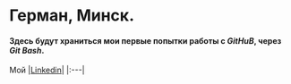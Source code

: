 # Герман, Минск.
#### Здесь будут храниться мои первые попытки работы с ***GitHuB***, через ***Git Bash***.






Мой 
|[Linkedin](https://www.linkedin.com/in/herman-shtolle/ "Моя страница")|
|:---|
